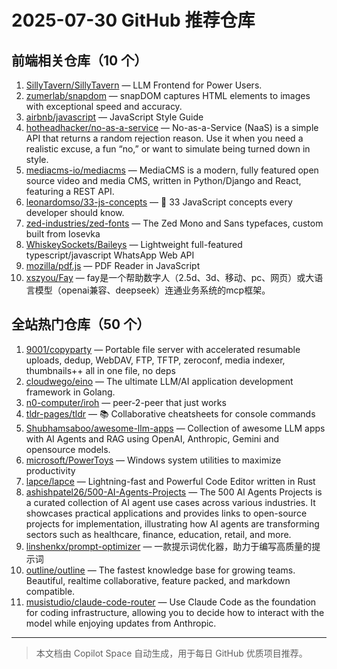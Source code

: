 # 2025-07-30 GitHub 推荐仓库

## 前端相关仓库（10 个）

1. [SillyTavern/SillyTavern](https://github.com/SillyTavern/SillyTavern) — LLM Frontend for Power Users.
2. [zumerlab/snapdom](https://github.com/zumerlab/snapdom) — snapDOM captures HTML elements to images with exceptional speed and accuracy.
3. [airbnb/javascript](https://github.com/airbnb/javascript) — JavaScript Style Guide
4. [hotheadhacker/no-as-a-service](https://github.com/hotheadhacker/no-as-a-service) — No-as-a-Service (NaaS) is a simple API that returns a random rejection reason. Use it when you need a realistic excuse, a fun “no,” or want to simulate being turned down in style.
5. [mediacms-io/mediacms](https://github.com/mediacms-io/mediacms) — MediaCMS is a modern, fully featured open source video and media CMS, written in Python/Django and React, featuring a REST API.
6. [leonardomso/33-js-concepts](https://github.com/leonardomso/33-js-concepts) — 📜 33 JavaScript concepts every developer should know.
7. [zed-industries/zed-fonts](https://github.com/zed-industries/zed-fonts) — The Zed Mono and Sans typefaces, custom built from Iosevka
8. [WhiskeySockets/Baileys](https://github.com/WhiskeySockets/Baileys) — Lightweight full-featured typescript/javascript WhatsApp Web API
9. [mozilla/pdf.js](https://github.com/mozilla/pdf.js) — PDF Reader in JavaScript
10. [xszyou/Fay](https://github.com/xszyou/Fay) — fay是一个帮助数字人（2.5d、3d、移动、pc、网页）或大语言模型（openai兼容、deepseek）连通业务系统的mcp框架。

## 全站热门仓库（50 个）

1. [9001/copyparty](https://github.com/9001/copyparty) — Portable file server with accelerated resumable uploads, dedup, WebDAV, FTP, TFTP, zeroconf, media indexer, thumbnails++ all in one file, no deps
2. [cloudwego/eino](https://github.com/cloudwego/eino) — The ultimate LLM/AI application development framework in Golang.
3. [n0-computer/iroh](https://github.com/n0-computer/iroh) — peer-2-peer that just works
4. [tldr-pages/tldr](https://github.com/tldr-pages/tldr) — 📚 Collaborative cheatsheets for console commands
5. [Shubhamsaboo/awesome-llm-apps](https://github.com/Shubhamsaboo/awesome-llm-apps) — Collection of awesome LLM apps with AI Agents and RAG using OpenAI, Anthropic, Gemini and opensource models.
6. [microsoft/PowerToys](https://github.com/microsoft/PowerToys) — Windows system utilities to maximize productivity
7. [lapce/lapce](https://github.com/lapce/lapce) — Lightning-fast and Powerful Code Editor written in Rust
8. [ashishpatel26/500-AI-Agents-Projects](https://github.com/ashishpatel26/500-AI-Agents-Projects) — The 500 AI Agents Projects is a curated collection of AI agent use cases across various industries. It showcases practical applications and provides links to open-source projects for implementation, illustrating how AI agents are transforming sectors such as healthcare, finance, education, retail, and more.
9. [linshenkx/prompt-optimizer](https://github.com/linshenkx/prompt-optimizer) — 一款提示词优化器，助力于编写高质量的提示词
10. [outline/outline](https://github.com/outline/outline) — The fastest knowledge base for growing teams. Beautiful, realtime collaborative, feature packed, and markdown compatible.
11. [musistudio/claude-code-router](https://github.com/musistudio/claude-code-router) — Use Claude Code as the foundation for coding infrastructure, allowing you to decide how to interact with the model while enjoying updates from Anthropic.

---

> 本文档由 Copilot Space 自动生成，用于每日 GitHub 优质项目推荐。
